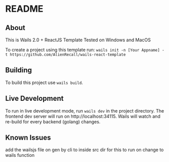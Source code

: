 # README

## About

This is Wails 2.0 + ReactJS Template
Tested on Windows and MacOS

To create a project using this template run:
`wails init -n [Your Appname] -t https://github.com/AlienRecall/wails-react-template`

## Building 

To build this project use `wails build`.

## Live Development

To run in live development mode, run `wails dev` in the project directory. The frontend dev server will run on http://localhost:34115. Wails will watch and re-build for every backend (golang) changes.

## Known Issues

add the wailsjs file on gen by cli to inside src dir for this to run on change to wails function
